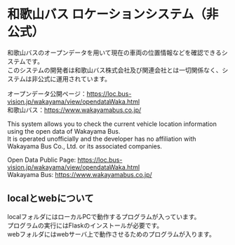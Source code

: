 # 和歌山バス ロケーションシステム（非公式）
和歌山バスのオープンデータを用いて現在の車両の位置情報などを確認できるシステムです。  
このシステムの開発者は和歌山バス株式会社及び関連会社とは一切関係なく、システムは非公式に運用されています。  
  
オープンデータ公開ページ：https://loc.bus-vision.jp/wakayama/view/opendataWaka.html  
和歌山バス：https://www.wakayamabus.co.jp/  
  
  
This system allows you to check the current vehicle location information using the open data of Wakayama Bus.  
It is operated unofficially and the developer has no affiliation with Wakayama Bus Co., Ltd. or its associated companies.  
  
Open Data Public Page: https://loc.bus-vision.jp/wakayama/view/opendataWaka.html  
Wakayama Bus: https://www.wakayamabus.co.jp/  
  
  
## localとwebについて  
localフォルダにはローカルPCで動作するプログラムが入っています。  
プログラムの実行にはFlaskのインストールが必要です。  
webフォルダにはwebサーバ上で動作させるためのプログラムが入ります。  